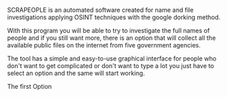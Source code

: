SCRAPEOPLE is an automated software created for name and file investigations applying OSINT techniques with the google dorking method.

With this program you will be able to try to investigate the full names of people and if you still want more, there is an option that will collect all the available public files on the internet from five government agencies.

The tool has a simple and easy-to-use graphical interface for people who don't want to get complicated or don't want to type a lot you just have to select an option and the same will start working.

The first Option

